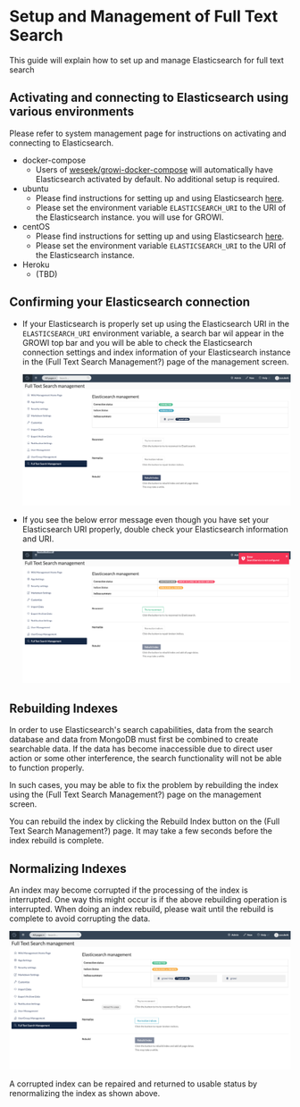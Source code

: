 # Setup and Management of Full Text Search

This guide will explain how to set up and manage Elasticsearch for full text search

## Activating and connecting to Elasticsearch using various environments
Please refer to system management page for instructions on activating and connecting to Elasticsearch.
- docker-compose
  - Users of [weseek/growi-docker-compose](https://github.com/weseek/growi-docker-compose) 
  will automatically have Elasticsearch activated by default.  No additional setup is required.
- ubuntu
  - Please find instructions for setting up and using Elasticsearch [here](../../admin-guide/getting-started/ubuntu-server.html#elasticsearch).
  - Please set the environment variable `ELASTICSEARCH_URI` to the URI of the Elasticsearch instance.
  you will use for GROWI.
- centOS
  - Please find instructions for setting up and using Elasticsearch [here](../../admin-guide/getting-started/centos.html#elasticsearch).
  - Please set the environment variable `ELASTICSEARCH_URI` to the URI of the Elasticsearch instance.
- Heroku
  - (TBD)

## Confirming your Elasticsearch connection
- If your Elasticsearch is properly set up using the Elasticsearch URI in the `ELASTICSEARCH_URI` environment variable,
a search bar wil appear in the GROWI top bar and you will be able to check the Elasticsearch connection 
settings and index information of your Elasticsearch instance in the (Full Text Search Management?) page of 
the management screen.

  ![](./images/setup-search-system1.png)

- If you see the below error message even though you have set your Elasticsearch URI properly, double check your
Elasticsearch information and URI.

  ![](./images/setup-search-system2.png)

## Rebuilding Indexes
In order to use Elasticsearch's search capabilities, data from the search database and data from MongoDB
must first be combined to create searchable data.  If the data has become inaccessible due to direct user
action or some other interference, the search functionality will not be able to function properly.

In such cases, you may be able to fix the problem by rebuilding the index using the (Full Text Search Management?)
page on the management screen.

You can rebuild the index by clicking the Rebuild Index button on the (Full Text Search Management?) page.
It may take a few seconds before the index rebuild is complete.

## Normalizing Indexes
An index may become corrupted if the processing of the index is interrupted.  One way this might occur is
if the above rebuilding operation is interrupted.  When doing an index rebuild, please wait until the
rebuild is complete to avoid corrupting the data.

![](./images/setup-search-system3.png)

A corrupted index can be repaired and returned to usable status by renormalizing the index as shown above.
